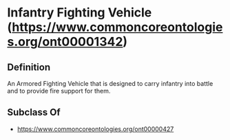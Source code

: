 # Infantry Fighting Vehicle (https://www.commoncoreontologies.org/ont00001342)

## Definition
An Armored Fighting Vehicle that is designed to carry infantry into battle and to provide fire support for them.

## Subclass Of
- https://www.commoncoreontologies.org/ont00000427

